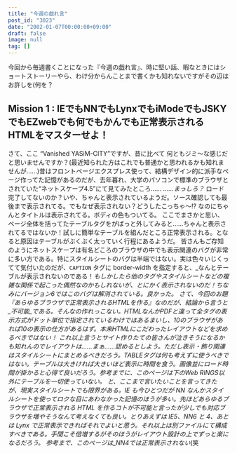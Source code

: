 ```yaml
---
title: "今週の戯れ言"
post_id: "3023"
date: "2002-01-07T00:00:00+09:00"
draft: false
image: null
tag: []
---
```



今回から毎週書くことになった『今週の戯れ言』、時に堅い話、暇なときにはショートストーリーやら、わけ分からんことまで書くかも知れないですがその辺はお許しを(何を？
## Mission 1 : IEでもNNでもLynxでもiModeでもJSKYでもEZwebでも何でもかんでも正常表示されるHTMLをマスターせよ！
さて、ここ “Vanished YASiM-CITY”ですが、昔に比べて 何ともジミ～な感じだと思いませんですか？(最近知られた方はこれでも普通かと思われるかも知れませんが……)昔はフロントページエクスプレス使って、結構デザイン的に派手なページ作ってた記憶があるのだが、去年暮れ、大学のパソコンで標準のブラウザとされていた“ネットスケープ4.5”にて見てみたところ…… _……まっしろ？_ ロード完了してないのか？いや、ちゃんと表示されているようだ。ソース確認しても最後まで表示されてる。でもなぜ表示されない？どうしたこっちゃ～!? なのにちゃんとタイトルは表示されてる。ボディの色もついてる。 ここでまさかと思い、ページ全体を括ってたテーブルタグをがばっと外してみると……ちゃんと表示されてるではないか！試しに簡単なテーブルを組んだところ正常表示される。となると原因はテーブルがぶくぶく太っていく行程にあるようだ。 皆さんもご存知のようにネットスケープは有名どころのブラウザの中でも表示関連のバグが非常に多い方である。特にスタイルシートのバグは半端ではない。実は色々いじくってて気付いたのだが、`CAPTION` タグに border-width を指定すると、_なんとテーブルが表示されないのである！_もしかしたら他のタグやスタイルシートなどの複雑な関係で起こった偶然なのかもしれないが、とにかく表示されないのだ！ちなみにバージョン6ではこのバグは解消されている。良かった。 さて、今回のお題『_あらゆるブラウザで正常表示されるHTMLを作る_』なのだが、結論から言うと_不可能_である。そんなの作れっこない。HTMLなんかPDFと違って全タグの表示方式がドット単位で指定されているわけではあるまいし、10のブラウザがあれば10の表示の仕方があるはず。本来HTMLにこだわったレイアウトなどを求めるべきではない！ これ以上言うとサイト作りたての皆さんが泣きそうになるかも知れんのでレイアウトは……まぁ……認めるとしよう。ただし表示・飾り関連はスタイルシートにまとめるべきだろう。TABLEタグは何も考えずに使うべきではない。テーブルは大きければ大きいほど表示に時間を食う。画像並にロード時間が掛かると心得て良いだろう。参考までに、このページは下のWeb RINGS以外にテーブルを一切使っていない。 と、ここまで言いたいことを言ってきたが、現実スタイルシートでも限界がある。IE も今ひとつだが NN なんかスタイルシートを使ってロクな目にあわなかった記憶のほうが多い。先ほどあらゆるブラウザで正常表示される HTML を作るコトが不可能と言ったが少しでも対応ブラウザを増やそうなんて考えなくても良い。とりあえずは IE5、NN6 と 4、あとは Lynx で正常表示できればそれでよいと思う。それ以上は別ファイルにて構成すべきである。手間こそ倍増するがそのほうがレイアウト設計の上でずっと楽になるだろう。 参考まで、このページは_NN4では正常表示されない_(笑
